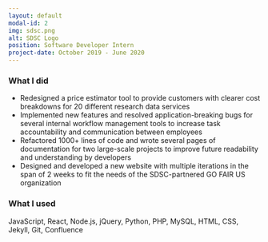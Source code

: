 ```yaml
---
layout: default
modal-id: 2
img: sdsc.png
alt: SDSC Logo
position: Software Developer Intern
project-date: October 2019 - June 2020
---
```


### What I did
- Redesigned a price estimator tool to provide customers with clearer cost breakdowns for 20 different research data services
- Implemented new features and resolved application-breaking bugs for several internal workflow management tools to increase task accountability and communication between employees
- Refactored 1000+ lines of code and wrote several pages of documentation for two large-scale projects to improve future readability and understanding by developers
- Designed and developed a new website with multiple iterations in the span of 2 weeks to fit the needs of the SDSC-partnered GO FAIR US organization

### What I used
JavaScript, React, Node.js, jQuery, Python, PHP, MySQL, HTML, CSS, Jekyll, Git, Confluence